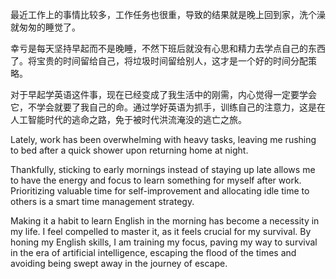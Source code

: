 最近工作上的事情比较多，工作任务也很重，导致的结果就是晚上回到家，洗个澡就匆匆的睡觉了。

幸亏是每天坚持早起而不是晚睡，不然下班后就没有心思和精力去学点自己的东西了。将宝贵的时间留给自己，将垃圾时间留给别人，这才是一个好的时间分配策略。

对于早起学英语这件事，现在已经变成了我生活中的刚需，内心觉得一定要学会它，不学会就要了我自己的命。通过学好英语为抓手，训练自己的注意力，这是在人工智能时代的逃命之路，免于被时代洪流淹没的逃亡之旅。

Lately, work has been overwhelming with heavy tasks, leaving me rushing to bed after a quick shower upon returning home at night.

Thankfully, sticking to early mornings instead of staying up late allows me to have the energy and focus to learn something for myself after work. Prioritizing valuable time for self-improvement and allocating idle time to others is a smart time management strategy.

Making it a habit to learn English in the morning has become a necessity in my life. I feel compelled to master it, as it feels crucial for my survival. By honing my English skills, I am training my focus, paving my way to survival in the era of artificial intelligence, escaping the flood of the times and avoiding being swept away in the journey of escape.
